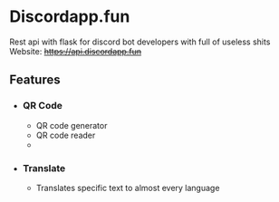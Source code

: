 # Discordapp.fun
Rest api with flask for discord bot developers with full of useless shits\
Website: ~~https://api.discordapp.fun~~

## Features
- ### QR Code
  - QR code generator
  - QR code reader
  - 
- ### Translate
  - Translates specific text to almost every language
